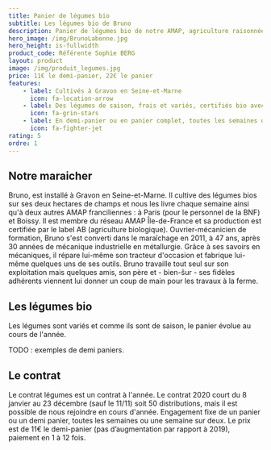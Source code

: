 ```yaml
---
title: Panier de légumes bio
subtitle: Les légumes bio de Bruno
description: Panier de légumes bio de notre AMAP, agriculture raisonnée, biologique, circuit court.
hero_image: /img/BrunoLabonne.jpg
hero_height: is-fullwidth
product_code: Référente Sophie BERG
layout: product
image: /img/produit_legumes.jpg
price: 11€ le demi-panier, 22€ le panier
features:
    - label: Cultivés à Gravon en Seine-et-Marne
      icon: fa-location-arrow
    - label: Des légumes de saison, frais et variés, certifiés bio avec le label AB.
      icon: fa-grin-stars
    - label: En demi-panier ou en panier complet, toutes les semaines ou tous les 15 jours.
      icon: fa-fighter-jet
rating: 5
ordre: 1
---
```



## Notre maraicher

Bruno, est installé à Gravon en Seine-et-Marne. Il cultive des légumes bios sur ses deux hectares de champs et nous les livre chaque semaine ainsi qu'à deux autres AMAP franciliennes : à Paris (pour le personnel de la BNF) et Boissy. Il est membre du réseau AMAP Île-de-France et sa production est certifiée par le label AB (agriculture biologique). Ouvrier-mécanicien de formation, Bruno s'est converti dans le maraîchage en 2011, à 47 ans, après 30 années de mécanique industrielle en métallurgie. Grâce à ses savoirs en mécaniques, il répare lui-même son tracteur d'occasion et fabrique lui-même quelques uns de ses outils. Bruno travaille tout seul sur son exploitation mais quelques amis, son père et - bien-ŝur - ses fidèles adhérents viennent lui donner un coup de main pour les travaux à la ferme.

## Les légumes bio

Les légumes sont variés et comme ils sont de saison, le panier évolue au cours de l'année.

TODO : exemples de demi paniers.

## Le contrat

Le contrat légumes est un contrat à l'année.
Le contrat 2020 court du 8 janvier au 23 décembre (sauf le 11/11) soit 50 distributions, mais il est possible de nous rejoindre en cours d'année.
Engagement fixe de un panier ou un demi panier, toutes les semaines ou une semaine sur deux.
Le prix est de 11€ le demi-panier (pas d’augmentation par rapport à 2019), paiement en 1 à 12 fois.
